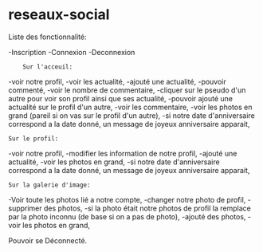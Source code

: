 # reseaux-social

Liste des fonctionnalité:

-Inscription
-Connexion
-Deconnexion

		Sur l'acceuil:

-voir notre profil,
-voir les actualité,
-ajouté une actualité,
-pouvoir commenté,
-voir le nombre de commentaire,
-cliquer sur le pseudo d'un autre pour voir son profil ainsi que ses actualité,
-pouvoir ajouté une actualité sur le profil d'un autre,
-voir les commentaire,
-voir les photos en grand (pareil si on vas sur le profil d'un autre),
-si notre date d'anniversaire correspond a la date donné, un message de joyeux anniversaire apparait,

	Sur le profil:

-voir notre profil,
-modifier les information de notre profil,
-ajouté une actualité,
-voir les photos en grand,
-si notre date d'anniversaire correspond a la date donné, un message de joyeux anniversaire apparait,

	Sur la galerie d'image:

-Voir toute les photos lié a notre compte,
-changer notre photo de profil,
-supprimer des photos,
-si la photo était notre photos de profil la remplace par la photo inconnu (de base si on a pas de photo),
-ajouté des photos,
-voir les photos en grand,

Pouvoir se Déconnecté.